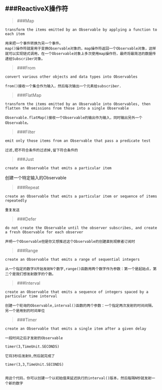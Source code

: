 ###ReactiveX操作符
---

>###Map

	transform the items emitted by an Observable by applying a function to each item

	用来把一个事件转换为另一个事件。
	map()操作符就是用于变换Observable对象的，map操作符返回一个Observable对象，这样就可以实现链式调用，在一个Observable对象上多次使用map操作符，最终将最简洁的数据传递给Subscriber对象。

>###From

	convert various other objects and data types into Observables

	from()接收一个集合作为输入，然后每次输出一个元素给subscriber.

>###FlatMap

	transform the items emitted by an Observable into Observables, then flatten the emissions from those into a single Observable

	Observable.flatMap()接收一个Observable的输出作为输入，同时输出另外一个Observable。

>###Filter 

	emit only those items from an Observable that pass a predicate test	

	过滤,把不符合条件的过滤掉,留下符合条件的

>###Just

	create an Observable that emits a particular item

创建一个特定输入的Observable

>###Repeat

	create an Observable that emits a particular item or sequence of items repeatedly

	重复发送

>###Defer

	do not create the Observable until the observer subscribes, and create a fresh Observable for each observer

	声明一个Observable但是你又想推迟这个Observable的创建直到观察者订阅时

>###Range

	create an Observable that emits a range of sequential integers

	从一个指定的数字X开始发射N个数字,range()函数用两个数字作为参数：第一个是起始点，第二个是我们想发射数字的个数。

>###Interval

	create an Observable that emits a sequence of integers spaced by a particular time interval

	创建一个轮询的Observable,interval()函数的两个参数：一个指定两次发射的时间间隔，另一个是用到的时间单位

>###Timer

	create an Observable that emits a single item after a given delay

	一段时间之后才发射的Observable

	timer(3,TimeUnit.SECONDS)

	它将3秒后发射0,然后就完成了

	timer(3,3,TimeUnit.SECONDS)

	
	用这个代码，你可以创建一个以初始值来延迟执行的interval()版本，然后每隔N秒就发射一个新的数字





